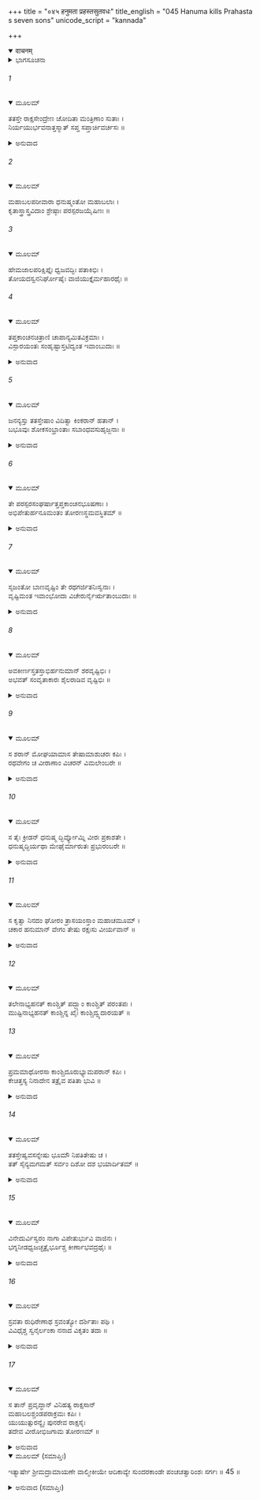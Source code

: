 +++
title = "०४५ हनुमता प्रहस्तसुतवधः"
title_english = "045 Hanuma kills Prahasta s seven sons"
unicode_script = "kannada"

+++
<details open><summary>वाचनम्</summary>

<div class="audioEmbed"  caption="श्रीराम-हरिसीताराममूर्ति-घनपाठिभ्यां वचनम्" src="https://archive.org/download/Ramayana-recitation-Sriram-harisItArAmamUrti-Ghanapaati-v2/Kanda_5/Kanda_5_SK-045-Hanuma_kills_Prahasta_s_seven_sons.mp3"></div>
</details>



<details><summary>ಭಾಗಸೂಚನಾ</summary>

ಏಳು ಅಮಾತ್ಯ ಪುತ್ರರ ಸಂಹಾರ
</details>

###### 1


<details open><summary>ಮೂಲಮ್</summary>

ತತಸ್ತೇ ರಾಕ್ಷಸೇಂದ್ರೇಣ ಚೋದಿತಾ ಮಂತ್ರಿಣಾಂ ಸುತಾಃ ।  
ನಿರ್ಯಯುರ್ಭವನಾತ್ತಸ್ಮಾತ್ ಸಪ್ತ ಸಪ್ತಾರ್ಚಿವರ್ಚಸಃ ॥
</details>

<details><summary>ಅನುವಾದ</summary>

ಬಳಿಕ ರಾವಣೇಶ್ವರನ ಆದೇಶದಂತೆ ಏಳು ಮಂದಿ ಮಂತ್ರಿ ಕುಮಾರರು, ಅಗ್ನಿಯ ಜ್ವಾಲೆಗಳಂತೆ ರಾವಣನ ಅರಮನೆಯಿಂದ ಹೊರಬಿದ್ದರು.॥1॥
</details>

###### 2


<details open><summary>ಮೂಲಮ್</summary>

ಮಹಾಬಲಪರೀವಾರಾ ಧನುಷ್ಮಂತೋ ಮಹಾಬಲಾಃ ।  
ಕೃತಾಸ್ತ್ರಾಸ್ತ್ರವಿದಾಂ ಶ್ರೇಷ್ಠಾಃ ಪರಸ್ಪರಜಯೈಷಿಣಃ ॥
</details>

###### 3


<details open><summary>ಮೂಲಮ್</summary>

ಹೇಮಜಾಲಪರಿಕ್ಷಿಪ್ತೈಃ ಧ್ವಜವದ್ಭಿಃ ಪತಾಕಿಭಿಃ ।  
ತೋಯದಸ್ವನನಿರ್ಘೋಷೈಃ ವಾಜಿಯುಕ್ತೈರ್ಮಹಾರಥೈಃ ॥
</details>

###### 4


<details open><summary>ಮೂಲಮ್</summary>

ತಪ್ತಕಾಂಚನಚಿತ್ರಾಣಿ ಚಾಪಾನ್ಯಮಿತವಿಕ್ರಮಾಃ ।  
ವಿಸ್ಪಾರಯಂತಃ ಸಂಹೃಷ್ಟಾಸ್ತಟಿದ್ವಂತ ಇವಾಂಬುದಾಃ ॥
</details>

<details><summary>ಅನುವಾದ</summary>

ಮಹಾಬಲಿಷ್ಠರೂ, ಧನುರ್ಧಾರಿಗಳೂ ಆಗಿದ್ದ ಆ ಅಮಾತ್ಯಪುತ್ರರು ದೊಡ್ಡ ಸೈನ್ಯದಿಂದ ಪರಿವೃತರಾಗಿದ್ದರು. ಮಹಾಸ್ತ್ರಗಳನ್ನು ತಿಳಿದವರಲ್ಲಿ ಶ್ರೇಷ್ಠರಾಗಿದ್ದರು. ಹನುಮಂತನನ್ನು ಜಯಿಸಬೇಕೆಂಬುದರಲ್ಲಿ ಪರಸ್ಪರ ಸ್ಪರ್ಧಿಸುತ್ತಿದ್ದರು. ಮಹಾರಥಗಳಲ್ಲಿ ಕುಳಿತು ಆಂಜನೇಯನೊಡನೆ ಯುದ್ಧಮಾಡಲು ಹೊರಟಿದ್ದರು. ಉತ್ತಮ ಕುದುರೆಗಳನ್ನು ಹೂಡಿದ ಅವರ ರಥಗಳು ಸುವರ್ಣಮಯವಾದ ಜಾಲರಿಗಳಿಂದ ಸಮಾವೃತವಾಗಿದ್ದವು. ಧ್ವಜ-ಪತಾಕೆಗಳಿಂದ ಕೂಡಿದ್ದು, ಮೇಘಗರ್ಜನೆಯಂತೆ ಗರ್ಜಿಸುತ್ತಿದ್ದವು. ಅಮಿತ ಪರಾಕ್ರಮಿಗಳಾದ ಆ ಯೋಧರ ಧನುಸ್ಸುಗಳು ಪುಟಕ್ಕಿಟ್ಟ ಚಿನ್ನದಂತೆ ಹೊಳೆಯುತ್ತಾ ಚಿತ್ರ-ವಿಚಿತ್ರವಾಗಿದ್ದವು. ಅವರು ರಣೋತ್ಸಾಹದಿಂದ ಮಿಂಚುಗಳನ್ನೊಳಗೊಂಡ ಮೋಡಗಳಂತೆ ಗರ್ಜಿಸುತ್ತಾ ಧನುಷ್ಟಂಕಾರ ಮಾಡುತ್ತಿದ್ದರು.॥2-4॥
</details>

###### 5


<details open><summary>ಮೂಲಮ್</summary>

ಜನನ್ಯಸ್ತು ತತಸ್ತೇಷಾಂ ವಿದಿತ್ವಾ ಕಿಂಕರಾನ್ ಹತಾನ್ ।  
ಬಭೂವುಃ ಶೋಕಸಂಭ್ರಾಂತಾಃ ಸಬಾಂಧವಸುಹೃಜ್ಜನಾಃ ॥
</details>

<details><summary>ಅನುವಾದ</summary>

ಎಂಭತ್ತುಸಾವಿರ ಮಂದಿ ಕಿಂಕರ ರಾಕ್ಷಸರು ರಣರಂಗದಲ್ಲಿ ಹತರಾದರೆಂಬ ವಾರ್ತೆಯನ್ನು ಕೇಳಿ, ಅವರ ತಾಯಂದಿರು, ಬಂಧುಗಳೂ, ಮಿತ್ರರೂ ಮುಂತಾದವರು ಶೋಕಸಂಭ್ರಾಂತರಾದರು.॥5॥
</details>

###### 6


<details open><summary>ಮೂಲಮ್</summary>

ತೇ ಪರಸ್ಪರಸಂಘರ್ಷಾತ್ತಪ್ತಕಾಂಚನಭೂಷಣಾಃ ।  
ಅಭಿಪೇತುರ್ಹನೂಮಂತಂ ತೋರಣಸ್ಥಮವಸ್ಥಿತಮ್ ॥
</details>

<details><summary>ಅನುವಾದ</summary>

ಚೊಕ್ಕವಾದ ಚಿನ್ನದ ಆಭರಣಗಳನ್ನೂ ಧರಿಸಿದ ಆ ಮಂತ್ರಿಕುಮಾರರು ‘ನಾಮುಂದು-ತಾಮುಂದು’ ಎಂದು ಪರಸ್ಪರ ಸ್ಪರ್ಧಿಸುತ್ತಾ, ಮಹಾದ್ವಾರದ ಮೇಲೆ ಕುಳಿತಿದ್ದ ಹನುಮಂತನನ್ನು ಮುತ್ತಿದರು.॥6॥
</details>

###### 7


<details open><summary>ಮೂಲಮ್</summary>

ಸೃಜಂತೋ ಬಾಣವೃಷ್ಟಿಂ ತೇ ರಥಗರ್ಜಿತನಿಃಸ್ವನಾಃ ।  
ವೃಷ್ಟಿಮಂತ ಇವಾಂಭೋದಾ ವಿಚೇರುರ್ನೈರ್ಋತಾಂಬುದಾಃ ॥
</details>

<details><summary>ಅನುವಾದ</summary>

ವರ್ಷಾಕಾಲದ ಮೇಘಗಳಂತೆ ಆ ರಾಕ್ಷಸರು ಮೇಘಗರ್ಜನೆಯಂತೆ ರಥಧ್ವನಿಗಳಿಂದ, ಬಾಣಗಳ ಮಳೆಗರೆಯುತ್ತಾ, ಮಳೆಯನ್ನು ಸುರಿಸುವ ಮೋಡಗಳಂತೆ ಸಂಚರಿಸುತ್ತಿದ್ದರು.॥7॥
</details>

###### 8


<details open><summary>ಮೂಲಮ್</summary>

ಅವಕೀರ್ಣಸ್ತತಸ್ತಾಭಿರ್ಹನುಮಾನ್ ಶರವೃಷ್ಟಿಭಿಃ ।  
ಅಭವತ್ ಸಂವೃತಾಕಾರಃ ಶೈಲರಾಡಿವ ವೃಷ್ಟಿಭಿಃ ॥
</details>

<details><summary>ಅನುವಾದ</summary>

ಆಗ ಶರವರ್ಷದಿಂದ ಮುಚ್ಚಿಹೋದ ಹನುಮಂತನು - ಮಳೆಯಿಂದ ಮುಚ್ಚಿಹೋದ ಪರ್ವತರಾಜನಂತೆ ಶೋಭಿಸಿದನು.॥8॥
</details>

###### 9


<details open><summary>ಮೂಲಮ್</summary>

ಸ ಶರಾನ್ ಮೋಘಯಾಮಾಸ ತೇಷಾಮಾಶುಚರಃ ಕಪಿಃ ।  
ರಥವೇಗಂ ಚ ವೀರಾಣಾಂ ವಿಚರನ್ ವಿಮಲೇಂಬರೇ ॥
</details>

<details><summary>ಅನುವಾದ</summary>

ಕಪೀಶ್ವರನಾದ ಹನುಮಂತನು ಆಕಾಶದಲ್ಲಿ ವೇಗವಾಗಿ ಸಂಚರಿಸುತ್ತಾ, ರಾಕ್ಷಸವೀರರ ರಥಗಳ ವೇಗವನ್ನೂ, ಬಾಣಗಳನ್ನೂ ವ್ಯರ್ಥಗೊಳಿಸಿದನು.॥9॥
</details>

###### 10


<details open><summary>ಮೂಲಮ್</summary>

ಸ ತೈಃ ಕ್ರೀಡನ್ ಧನುಷ್ಮ ದ್ಭಿರ್ವ್ಯೋಮ್ನಿ ವೀರಃ ಪ್ರಕಾಶತೇ ।  
ಧನುಷ್ಮದ್ಭಿರ್ಯಥಾ ಮೇಘೈರ್ಮಾರುತಃ ಪ್ರಭುರಂಬರೇ ॥
</details>

<details><summary>ಅನುವಾದ</summary>

ಕಾಮನ ಬಿಲ್ಲಿನಿಂದ ಶೋಭಿಸುವ ಮೇಘಗಳೊಡನೆ ವಾಯುದೇವನು ಕ್ರೀಡಿಸುವನೋ ಎಂಬಂತೆ ಹನುಮಂತನು ಧನುಷ್ಮಂತರಾದ ಮಂತ್ರಿಕುಮಾರರೊಡನೆ ಆಟವಾಡುತ್ತಾ ಆಗಸದಲ್ಲಿ ಸಂಚರಿಸುತ್ತಿದ್ದನು.॥10॥
</details>

###### 11


<details open><summary>ಮೂಲಮ್</summary>

ಸ ಕೃತ್ವಾ ನಿನದಂ ಘೋರಂ ತ್ರಾಸಯಂಸ್ತಾಂ ಮಹಾಚಮೂಮ್ ।  
ಚಕಾರ ಹನುಮಾನ್ ವೇಗಂ ತೇಷು ರಕ್ಷಃಸು ವೀರ್ಯವಾನ್ ॥
</details>

<details><summary>ಅನುವಾದ</summary>

ಸಾಟಿಯಿಲ್ಲದ ವೀರನಾದ ಮಾರುತಿಯು ಘೋರವಾದ ಗರ್ಜನೆಯನ್ನು ಗೈದು, ರಾಕ್ಷಸರ ಮಹಾಸೈನ್ಯವನ್ನು ಭಯಗೊಳಿಸುತ್ತಾ, ಅವರ ಮೇಲೆ ಹೆಚ್ಚು ಬಲ ಪ್ರಯೋಗಮಾಡಲು ಪ್ರಾರಂಭಿಸಿದನು.॥11॥
</details>

###### 12


<details open><summary>ಮೂಲಮ್</summary>

ತಲೇನಾಭ್ಯಹನತ್ ಕಾಂಶ್ಚಿತ್ ಪದ್ಭ್ಯಾಂ ಕಾಂಶ್ಚಿತ್ ಪರಂತಪಃ ।  
ಮುಷ್ಟಿನಾಭ್ಯಹನತ್ ಕಾಂಶ್ಚಿನ್ನ ಖೈಃ ಕಾಂಶ್ಚಿದ್ವ್ಯದಾರಯತ್ ॥
</details>

###### 13


<details open><summary>ಮೂಲಮ್</summary>

ಪ್ರಮಮಾಥೋರಸಾ ಕಾಂಶ್ಚಿದೂರುಭ್ಯಾಮಪರಾನ್ ಕಪಿಃ ।  
ಕೇಚಿತ್ತಸ್ಯ ನಿನಾದೇನ ತತ್ರೈವ ಪತಿತಾ ಭುವಿ ॥
</details>

<details><summary>ಅನುವಾದ</summary>

ಶತ್ರುಸಂಹಾರಕನಾದ ಹನುಮಂತನು ಅವರಲ್ಲಿ ಕೆಲವರನ್ನು ಅಂಗಾಲಿನಿಂದಲೂ, ಅಂಗೈಗಳಿಂದಲೂ ಬಡಿದು ಕೊಂದನು. ಕೆಲವರನನು ಕಾಲಿನಿಂದ ಒದೆದು ಸಂಹರಿಸಿದನು. ಕೆಲವರನ್ನು ಮುಷ್ಟಿಯಿಂದ ಕುಟ್ಟಿ, ಕೆಲವರನ್ನು ಉಗುರುಗಳಿಂದ ಸೀಳಿ ಹಾಕಿದನು. ಕೆಲವರನ್ನು ಎದೆಯಿಂದಲೂ, ಕೆಲವರನ್ನು ತೊಡೆಗಳಿಂದಲೂ ಸಂಹರಿಸಿದನು. ಕೆಲವು ರಾಕ್ಷಸರು ಅವನ ವೀರಗರ್ಜನೆಯನ್ನು ಕೇಳಿಯೇ ಅಸುನೀಗಿದರು.॥12,13॥
</details>

###### 14


<details open><summary>ಮೂಲಮ್</summary>

ತತಸ್ತೇಷ್ವವಸನ್ನೇಷು ಭೂಮೌ ನಿಪತಿತೇಷು ಚ ।  
ತತ್ ಸೈನ್ಯಮಗಮತ್ ಸರ್ವಂ ದಿಶೋ ದಶ ಭಯಾರ್ದಿತಮ್ ॥
</details>

<details><summary>ಅನುವಾದ</summary>

ಹೀಗೆ ರಾಕ್ಷಸ ಯೋಧರೆಲ್ಲ ರಣಭೂಮಿಯಲ್ಲಿ ಸತ್ತುಬಿದ್ದರು. ಅಳಿದುಳಿದ ಕೆಲವು ರಾಕ್ಷಸ ಸೈನಿಕರು ಭಯಗೊಂಡು ಪ್ರಾಣ ಉಳಿಸಿಕೊಳ್ಳಲು ದಿಕ್ಕಾಪಾಲಾಗಿ ಓಡಿಹೋದರು.॥14॥
</details>

###### 15


<details open><summary>ಮೂಲಮ್</summary>

ವಿನೇದುರ್ವಿಸ್ವರಂ ನಾಗಾ ವಿಪೇತುರ್ಭುವಿ ವಾಜಿನಃ ।  
ಭಗ್ನನೀಡಧ್ವಜಚ್ಛತ್ರೈರ್ಭೂಶ್ಚ ಕೀರ್ಣಾಭವದ್ರಥೈಃ ॥
</details>

<details><summary>ಅನುವಾದ</summary>

ಆನೆಗಳು ಅಪಸ್ವರವಾಗಿ ಘೀಳಿಡುತ್ತಿದ್ದವು. ಕುದುರೆಗಳು ಭೂಮಿಯ ಮೇಲೆ ಬಿದ್ದು ಹೊರಳಾಡುತ್ತಿದ್ದವು. ಭಗ್ನವಾಗಿ ಹೋದ ಆಸನ, ಧ್ವಜ, ಛತ್ರಗಳಿಂದ ಕೂಡಿದ ರಥಗಳು ಚೂರು-ಚೂರಾಗಿ ರಣಭೂಮಿಯಲ್ಲಿ ಚೆಲ್ಲಾಪಿಲ್ಲಿಯಾಗಿ ತುಂಬಿಹೋದುವು. ॥15॥
</details>

###### 16


<details open><summary>ಮೂಲಮ್</summary>

ಸ್ರವತಾ ರುಧಿರೇಣಾಥ ಸ್ರವಂತ್ಯೋ ದರ್ಶಿತಾಃ ಪಥಿ ।  
ವಿವಿಧೈಶ್ಚ ಸ್ವನೈರ್ಲಂಕಾ ನನಾದ ವಿಕೃತಂ ತದಾ ॥
</details>

<details><summary>ಅನುವಾದ</summary>

ಒಸರುತ್ತಿದ್ದ ರಕ್ತವು ಕೋಡಿಯಾಗಿ ಹರಿಯತೊಡಗಿತು. ಪರಿ-ಪರಿಯಾದ ಆರ್ತನಾದಗಳಿಂದ ಕೂಡಿದ್ದ ಲಂಕೆಯು ಆಗ ವಿಕಾರವಾಗಿ ಕೂಗಿಕೊಳ್ಳುತ್ತಿರುವಂತೆ ಭಾಸವಾಗುತ್ತಿತ್ತು.॥16॥
</details>

###### 17


<details open><summary>ಮೂಲಮ್</summary>

ಸ ತಾನ್ ಪ್ರವೃದ್ಧಾನ್ ವಿನಿಹತ್ಯ ರಾಕ್ಷಸಾನ್  
ಮಹಾಬಲಶ್ಚಂಡಪರಾಕ್ರಮಃ ಕಪಿಃ ।  
ಯುಯುತ್ಸುರನ್ಯೈಃ ಪುನರೇವ ರಾಕ್ಷಸೈಃ  
ತದೇವ ವೀರೋಭಿಜಗಾಮ ತೋರಣಮ್ ॥
</details>

<details><summary>ಅನುವಾದ</summary>

ಮಹಾಬಲಸಂಪನ್ನನಾದ, ಚಂಡಪರಾಕ್ರಮಶಾಲಿಯಾದ ಹನುಮಂತನು ಎಲ್ಲರಾಕ್ಷಸರನ್ನು ಸಂಹರಿಸಿ, ಇನ್ನು ಇತರ ರಾಕ್ಷಸರೊಡನೆ ಯುದ್ಧಮಾಡಬೇಕೆನ್ನುವ ಅಪೇಕ್ಷೆಯಿಂದ ಪುನಃ ಹೊರಬಾಗಿಲಿನ ಮೇಲೇರಿ, ರಾಕ್ಷಸರನ್ನು ಎದುರು ನೋಡುತ್ತಾ ಕುಳಿತನು.॥17॥
</details>

<details open><summary>ಮೂಲಮ್ (ಸಮಾಪ್ತಿಃ)</summary>

ಇತ್ಯಾರ್ಷೇ ಶ್ರೀಮದ್ರಾಮಾಯಣೇ ವಾಲ್ಮೀಕೀಯೇ ಆದಿಕಾವ್ಯೇ ಸುಂದರಕಾಂಡೇ ಪಂಚಚತ್ವಾರಿಂಶಃ ಸರ್ಗಃ ॥ 45 ॥
</details>

<details><summary>ಅನುವಾದ (ಸಮಾಪ್ತಿಃ)</summary>

ಮಹರ್ಷಿವಾಲ್ಮೀಕಿ ವಿರಚಿತ ಆದಿಕಾವ್ಯವಾದ ಶ್ರೀಮದ್ರಾಮಾಯಣದ ಸುಂದರಕಾಂಡದಲ್ಲಿ ನಲವತ್ತೈದನೆಯ ಸರ್ಗವು ಮುಗಿಯಿತು.
</details>
